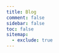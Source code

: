 ```yaml
---
title: Blog
comment: false
sidebar: false
toc: false
sitemap:
  - exclude: true
---
```


<UnderDevelopment />